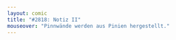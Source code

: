 ```yaml
---
layout: comic
title: "#2818: Notiz II"
mouseover: "Pinnwände werden aus Pinien hergestellt."
---
```

